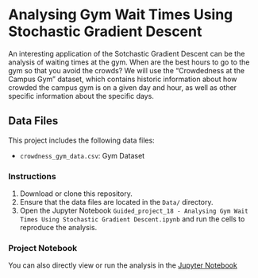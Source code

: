 # Analysing Gym Wait Times Using Stochastic Gradient Descent

An interesting application of the Sotchastic Gradient Descent can be the analysis of waiting times at the gym. When are the best hours to go to the gym so that you avoid the crowds? We will use the “Crowdedness at the Campus Gym” dataset, which contains historic information about how crowded the campus gym is on a given day and hour, as well as other specific information about the specific days.

## Data Files

This project includes the following data files:

- `crowdness_gym_data.csv`: Gym Dataset

### Instructions

1. Download or clone this repository.
2. Ensure that the data files are located in the `Data/` directory.
3. Open the Jupyter Notebook `Guided_project_18 - Analysing Gym Wait Times Using Stochastic Gradient Descent.ipynb` and run the cells to reproduce the analysis.

### Project Notebook

You can also directly view or run the analysis in the [Jupyter Notebook](https://github.com/timmueller0/data_projects_misc/blob/main/projects/guided_project_18_analysing_gym_wait_times_using_stochastic_gradient_descent/Guided_project_18%20-%20Analysing%20Gym%20Wait%20Times%20Using%20Stochastic%20Gradient%20Descent.ipynb)




